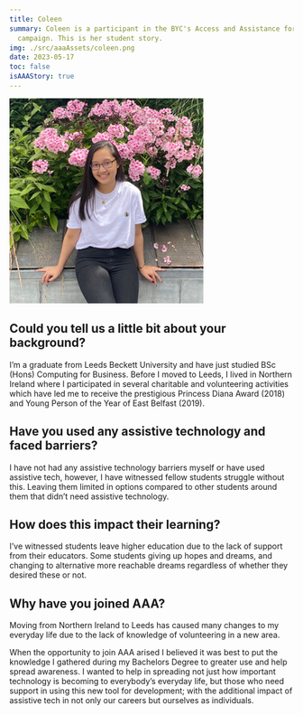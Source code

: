 ```yaml
---
title: Coleen
summary: Coleen is a participant in the BYC's Access and Assistance for All
  campaign. This is her student story.
img: ./src/aaaAssets/coleen.png
date: 2023-05-17
toc: false
isAAAStory: true
---
```

![Coleen](src/aaaAssets/coleen.png)

## Could you tell us a little bit about your background?

I’m a graduate from Leeds Beckett University and have just studied BSc (Hons) Computing for Business. Before I moved to Leeds, I lived in Northern Ireland where I participated in several charitable and volunteering activities which have led me to receive the prestigious Princess Diana Award (2018) and Young Person of the Year of East Belfast (2019).

## Have you used any assistive technology and faced barriers?

I have not had any assistive technology barriers myself or have used assistive tech, however, I have witnessed fellow students struggle without this. Leaving them limited in options compared to other students around them that didn’t need assistive technology.

## How does this impact their learning?

I’ve witnessed students leave higher education due to the lack of support from their educators. Some students giving up hopes and dreams, and changing to alternative more reachable dreams regardless of whether they desired these or not.

## Why have you joined AAA?

Moving from Northern Ireland to Leeds has caused many changes to my everyday life due to the lack of knowledge of volunteering in a new area.

When the opportunity to join AAA arised I believed it was best to put the knowledge I gathered during my Bachelors Degree to greater use and help spread awareness. I wanted to help in spreading not just how important technology is becoming to everybody’s everyday life, but those who need support in using this new tool for development; with the additional impact of assistive tech in not only our careers but ourselves as individuals.